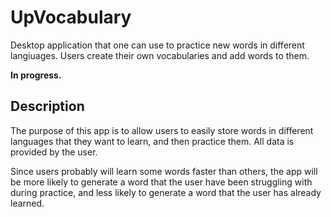 # UpVocabulary
Desktop application that one can use to practice new words in different langiuages. Users create their own vocabularies and add words to them.

**In progress.**

## Description
The purpose of this app is to allow users to easily store words in different languages that they want to learn, and then practice them. All data is provided by the user.

Since users probably will learn some words faster than others, the app will be more likely to generate a word that the user have been struggling with during practice, and less likely to generate a word that the user has already learned.

